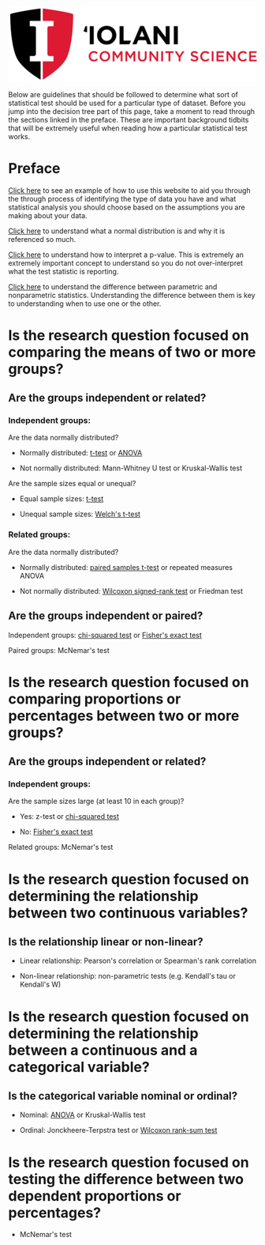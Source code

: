 ![](./IS_Logo_Stacked_CommunityScience.png)

Below are guidelines that should be followed to determine what sort of statistical test should be used for a particular type of dataset.
Before you jump into the decision tree part of this page, take a moment to read through the sections linked in the preface.
These are important background tidbits that will be extremely useful when reading how a particular statistical test works.

# Preface

[Click here](./pages/example_logic.md) to see an example of how to use this website to aid you through the through process of identifying the type of data you have and what statistical analysis you should choose based on the assumptions you are making about your data.

[Click here](./pages/normal_dist.md) to understand what a normal distribution is and why it is referenced so much.

[Click here](./pages/p-value.md) to understand how to interpret a p-value.
This is extremely an extremely important concept to understand so you do not over-interpret what the test statistic is reporting.

[Click here](./pages/parametric.md) to understand the difference between parametric and nonparametric statistics.
Understanding the difference between them is key to understanding when to use one or the other.

# Is the research question focused on comparing the means of two or more groups?

## Are the groups independent or related?

### Independent groups:

Are the data normally distributed?

-  Normally distributed: [t-test](./pages/ttest.md) or [ANOVA](./pages/anova.md)

-  Not normally distributed: Mann-Whitney U test or Kruskal-Wallis test

Are the sample sizes equal or unequal?

- Equal sample sizes: [t-test](./pages/ttest.md)

- Unequal sample sizes: [Welch's t-test](./pages/ttest.md)

### Related groups:

Are the data normally distributed?

- Normally distributed: [paired samples t-test](./pages/pairedttest.md) or repeated measures ANOVA

- Not normally distributed: [Wilcoxon signed-rank test](./pages/wilcoxon.md) or Friedman test

## Are the groups independent or paired?

Independent groups: [chi-squared test](./pages/chisquare.md) or [Fisher's exact test](./pages/fisherstest.md)

Paired groups: McNemar's test

# Is the research question focused on comparing proportions or percentages between two or more groups?

## Are the groups independent or related?

### Independent groups:

Are the sample sizes large (at least 10 in each group)?

- Yes: z-test or [chi-squared test](./pages/chisquare.md)

- No: [Fisher's exact test](./pages/fisherstest.md)

Related groups: McNemar's test

# Is the research question focused on determining the relationship between two continuous variables?

## Is the relationship linear or non-linear?

- Linear relationship: Pearson's correlation or Spearman's rank correlation

- Non-linear relationship: non-parametric tests (e.g. Kendall's tau or Kendall's W)

# Is the research question focused on determining the relationship between a continuous and a categorical variable?

## Is the categorical variable nominal or ordinal?

- Nominal: [ANOVA](./pages/anova.md) or Kruskal-Wallis test

- Ordinal: Jonckheere-Terpstra test or [Wilcoxon rank-sum test](./pages/wilcoxon.md)

# Is the research question focused on testing the difference between two dependent proportions or percentages?

- McNemar's test
